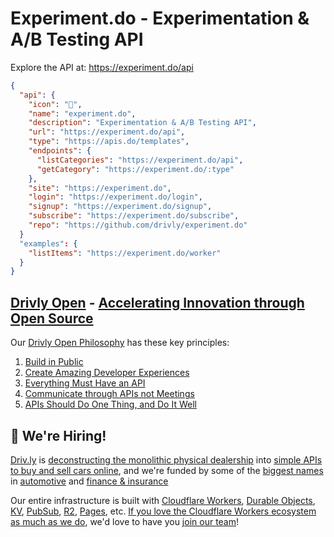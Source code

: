 # Experiment.do - Experimentation & A/B Testing API

Explore the API at: <https://experiment.do/api>

```json
{
  "api": {
    "icon": "🚀",
    "name": "experiment.do",
    "description": "Experimentation & A/B Testing API",
    "url": "https://experiment.do/api",
    "type": "https://apis.do/templates",
    "endpoints": {
      "listCategories": "https://experiment.do/api",
      "getCategory": "https://experiment.do/:type"
    },
    "site": "https://experiment.do",
    "login": "https://experiment.do/login",
    "signup": "https://experiment.do/signup",
    "subscribe": "https://experiment.do/subscribe",
    "repo": "https://github.com/drivly/experiment.do"
  }
  "examples": {
    "listItems": "https://experiment.do/worker"
  }
}
```

## [Drivly Open](https://driv.ly/open) - [Accelerating Innovation through Open Source](https://blog.driv.ly/accelerating-innovation-through-open-source)

Our [Drivly Open Philosophy](https://philosophy.do) has these key principles:

1. [Build in Public](https://driv.ly/open/build-in-public)
2. [Create Amazing Developer Experiences](https://driv.ly/open/amazing-developer-experiences)
3. [Everything Must Have an API](https://driv.ly/open/everything-must-have-an-api)
4. [Communicate through APIs not Meetings](https://driv.ly/open/communicate-through-apis-not-meetings)
5. [APIs Should Do One Thing, and Do It Well](https://driv.ly/open/apis-do-one-thing)


##  🚀 We're Hiring!

[Driv.ly](https://driv.ly) is [deconstructing the monolithic physical dealership](https://blog.driv.ly/deconstructing-the-monolithic-physical-dealership) into [simple APIs to buy and sell cars online](https://driv.ly), and we're funded by some of the [biggest names](https://twitter.com/TurnerNovak) in [automotive](https://fontinalis.com/team/#bill-ford) and [finance & insurance](https://www.detroit.vc)

Our entire infrastructure is built with [Cloudflare Workers](https://workers.do), [Durable Objects](https://durable.objects.do), [KV](https://kv.cf), [PubSub](https://pubsub.do), [R2](https://r2.do.cf), [Pages](https://pages.do), etc.  [If you love the Cloudflare Workers ecosystem as much as we do](https://driv.ly/loves/workers), we'd love to have you [join our team](https://careers.do/apply)!


